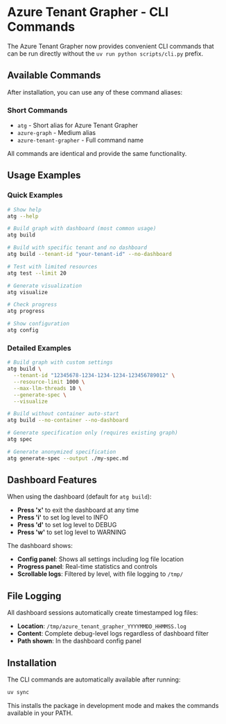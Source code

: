 # Azure Tenant Grapher - CLI Commands

The Azure Tenant Grapher now provides convenient CLI commands that can be run directly without the `uv run python scripts/cli.py` prefix.

## Available Commands

After installation, you can use any of these command aliases:

### Short Commands
- `atg` - Short alias for Azure Tenant Grapher
- `azure-graph` - Medium alias
- `azure-tenant-grapher` - Full command name

All commands are identical and provide the same functionality.

## Usage Examples

### Quick Examples
```bash
# Show help
atg --help

# Build graph with dashboard (most common usage)
atg build

# Build with specific tenant and no dashboard
atg build --tenant-id "your-tenant-id" --no-dashboard

# Test with limited resources
atg test --limit 20

# Generate visualization
atg visualize

# Check progress
atg progress

# Show configuration
atg config
```

### Detailed Examples
```bash
# Build graph with custom settings
atg build \
  --tenant-id "12345678-1234-1234-1234-123456789012" \
  --resource-limit 1000 \
  --max-llm-threads 10 \
  --generate-spec \
  --visualize

# Build without container auto-start
atg build --no-container --no-dashboard

# Generate specification only (requires existing graph)
atg spec

# Generate anonymized specification
atg generate-spec --output ./my-spec.md
```

## Dashboard Features

When using the dashboard (default for `atg build`):

- **Press 'x'** to exit the dashboard at any time
- **Press 'i'** to set log level to INFO
- **Press 'd'** to set log level to DEBUG
- **Press 'w'** to set log level to WARNING

The dashboard shows:
- **Config panel**: Shows all settings including log file location
- **Progress panel**: Real-time statistics and controls
- **Scrollable logs**: Filtered by level, with file logging to `/tmp/`

## File Logging

All dashboard sessions automatically create timestamped log files:
- **Location**: `/tmp/azure_tenant_grapher_YYYYMMDD_HHMMSS.log`
- **Content**: Complete debug-level logs regardless of dashboard filter
- **Path shown**: In the dashboard config panel

## Installation

The CLI commands are automatically available after running:
```bash
uv sync
```

This installs the package in development mode and makes the commands available in your PATH.
